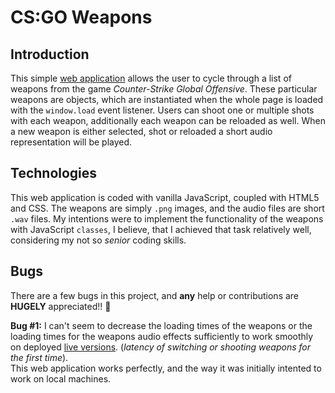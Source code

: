 # CS:GO Weapons

## Introduction

This simple [web application](https://csgo-weapons.netlify.app/) allows the user to cycle through a list of weapons from the game <em>Counter-Strike Global Offensive</em>. These particular weapons are objects, which are instantiated when the whole page is loaded with the `window.load` event listener. Users can shoot one or multiple shots with each weapon, additionally each weapon can be reloaded as well. When a new weapon is either selected, shot or reloaded a short audio representation will be played.

## Technologies

This web application is coded with vanilla JavaScript, coupled with HTML5 and CSS. The weapons are simply `.png` images, and the audio files are short `.wav` files. My intentions were to implement the functionality of the weapons with JavaScript `classes`, I believe, that I achieved that task relatively well, considering my not so <em>senior</em> coding skills.

## Bugs

There are a few bugs in this project, and **any** help or contributions are **HUGELY** appreciated!! 🙂

**Bug #1:** I can't seem to decrease the loading times of the weapons or the loading times for the weapons audio effects sufficiently to work smoothly on deployed [live versions](https://csgo-weapons.netlify.app/). (<em>latency of switching or shooting weapons for the first time</em>).<br> This web application works perfectly, and the way it was initially intented to work on local machines.
